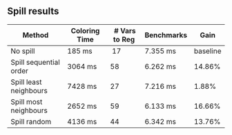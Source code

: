 ## Spill results

| Method                   | Coloring Time | # Vars to Reg | Benchmarks | Gain     |
|--------------------------|---------------|---------------|------------|----------|
| No spill                 |  185 ms       | 17            | 7.355 ms   | baseline |
| Spill sequential order   | 3064 ms       | 58            | 6.262 ms   | 14.86%   |
| Spill least neighbours   | 7428 ms       | 27            | 7.216 ms   |  1.88%   |
| Spill most neighbours    | 2652 ms       | 59            | 6.133 ms   | 16.66%   |
| Spill random             | 4136 ms       | 44            | 6.342 ms   | 13.76%   |